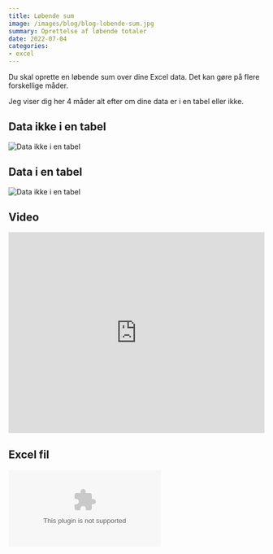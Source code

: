 ```yaml
---
title: Løbende sum
image: /images/blog/blog-lobende-sum.jpg
summary: Oprettelse af løbende totaler
date: 2022-07-04
categories:
- excel
---
```


Du skal oprette en løbende sum over dine Excel data. Det kan gøre på flere forskellige måder.

Jeg viser dig her 4 måder alt efter om dine data er i en tabel eller ikke.

## Data ikke i en tabel
![Data ikke i en tabel](/images/blog/lobende-sum-ikke-tabel.jpg)


## Data i en tabel
![Data ikke i en tabel](/images/blog/lobende-sum-tabel.jpg)

## Video
<div style="position: relative; padding-bottom: 78.42401500938087%; height: 0;"><iframe src="https://www.loom.com/embed/4454e4a6bc6e43d78bd01772833d9be4" frameborder="0" webkitallowfullscreen mozallowfullscreen allowfullscreen style="position: absolute; top: 0; left: 0; width: 100%; height: 100%;"></iframe></div>

## Excel fil
![Du kan hente min Excel fil her](/content/blog/files/l%C3%B8bende-total.xlsx)
